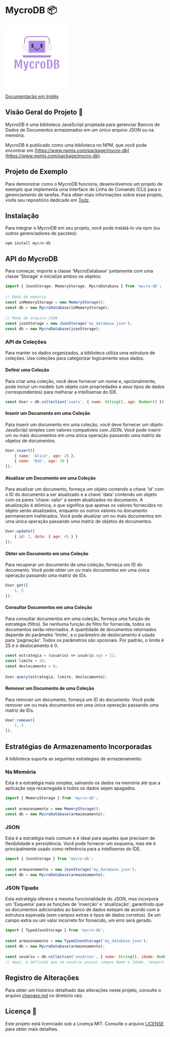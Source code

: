 # MycroDB 📦

[![Logo](/public/logo.png)](https://www.npmjs.com/package/mycro-db)

[Documentação em Inglês](https://diegiwg.github.io/mycro-db)

## Visão Geral do Projeto 🚀

MycroDB é uma biblioteca JavaScript projetada para gerenciar Bancos de Dados de Documentos armazenados em um único arquivo JSON ou na memória.

MycroDB é publicado como uma biblioteca no NPM, que você pode encontrar em [https://www.npmjs.com/package/mycro-db](https://www.npmjs.com/package/mycro-db).

## Projeto de Exemplo

Para demonstrar como o MycroDB funciona, desenvolvemos um projeto de exemplo que implementa uma Interface de Linha de Comando (CLI) para o gerenciamento de tarefas. Para obter mais informações sobre esse projeto, visite seu repositório dedicado em [Todz](https://github.com/Diegiwg/todz).

## Instalação

Para integrar o MycroDB em seu projeto, você pode instalá-lo via npm (ou outros gerenciadores de pacotes):

```shell
npm install mycro-db
```

## API do MycroDB

Para começar, importe a classe 'MycroDatabase' juntamente com uma classe 'Storage' e inicialize ambos os objetos:

```javascript
import { JsonStorage, MemoryStorage, MycroDatabase } from 'mycro-db';

// Modo de memória
const inMemoryStorage = new MemoryStorage();
const db = new MycroDatabase(inMemoryStorage);

// Modo de arquivo JSON
const jsonStorage = new JsonStorage('my_database.json');
const db = new MycroDatabase(jsonStorage);
```

### API de Coleções

Para manter os dados organizados, a biblioteca utiliza uma estrutura de coleções. Use coleções para categorizar logicamente seus dados.

#### Definir uma Coleção

Para criar uma coleção, você deve fornecer um nome e, opcionalmente, pode incluir um modelo (um objeto com propriedades e seus tipos de dados correspondentes) para melhorar a intellisense do IDE.

```javascript
const User = db.collection('users', { name: String(), age: Number() });
```

#### Inserir um Documento em uma Coleção

Para inserir um documento em uma coleção, você deve fornecer um objeto JavaScript simples com valores compatíveis com JSON. Você pode inserir um ou mais documentos em uma única operação passando uma matriz de objetos de documentos.

```javascript
User.insert([
    { name: 'Alice', age: 28 },
    { name: 'Bob', age: 30 }
]);
```

#### Atualizar um Documento em uma Coleção

Para atualizar um documento, forneça um objeto contendo a chave 'id' com o ID do documento a ser atualizado e a chave 'data' contendo um objeto com os pares 'chave: valor' a serem atualizados no documento. A atualização é atômica, o que significa que apenas os valores fornecidos no objeto serão atualizados, enquanto os outros valores no documento permanecem inalterados. Você pode atualizar um ou mais documentos em uma única operação passando uma matriz de objetos de documentos.

```javascript
User.update([
    { id: 1, data: { age: 45 } }
]);
```

#### Obter um Documento em uma Coleção

Para recuperar um documento de uma coleção, forneça um ID do documento. Você pode obter um ou mais documentos em uma única operação passando uma matriz de IDs.

```javascript
User.get([
    1, 5
]);
```

#### Consultar Documentos em uma Coleção

Para consultar documentos em uma coleção, forneça uma função de estratégia (filtro). Se nenhuma função de filtro for fornecida, todos os documentos serão retornados. A quantidade de documentos retornados depende do parâmetro 'limite', e o parâmetro de deslocamento é usado para 'paginação'. Todos os parâmetros são opcionais. Por padrão, o limite é 25 e o deslocamento é 0.

```javascript
const estrategia = (usuário) => usuário.age > 21;
const limite = 10;
const deslocamento = 0;

User.query(estrategia, limite, deslocamento);
```

#### Remover um Documento de uma Coleção

Para remover um documento, forneça um ID do documento. Você pode remover um ou mais documentos em uma única operação passando uma matriz de IDs.

```javascript
User.remove([
    1, 5
]);
```

## Estratégias de Armazenamento Incorporadas

A biblioteca suporta as seguintes estratégias de armazenamento:

### Na Memória

Esta é a estratégia mais simples, salvando os dados na memória até que a aplicação seja recarregada e todos os dados sejam apagados.

```javascript
import { MemoryStorage } from 'mycro-db';

const armazenamento = new MemoryStorage();
const db = new MycroDatabase(armazenamento);
```

### JSON

Esta é a estratégia mais comum e é ideal para aqueles que precisam de flexibilidade e persistência. Você pode fornecer um esquema, mas ele é principalmente usado como referência para a intellisense do IDE.

```javascript
import { JsonStorage } from 'mycro-db';

const armazenamento = new JsonStorage('my_database.json');
const db = new MycroDatabase(armazenamento);
```

### JSON Tipado

Esta estratégia oferece a mesma funcionalidade do JSON, mas incorpora um 'Esquema' para as funções de 'inserção' e 'atualização', garantindo que os documentos adicionados ao banco de dados estejam de acordo com a estrutura esperada (sem campos extras e tipos de dados corretos). Se um campo extra ou um valor incorreto for fornecido, um erro será gerado.

```javascript
import { TypedJsonStorage } from 'mycro-db';

const armazenamento = new TypedJsonStorage('my_database.json');
const db = new MycroDatabase(armazenamento);

const usuário = db.collection('usuários', { nome: String(), idade: Number() });
// Aqui, é definido que um usuário possui campos Nome e Idade, respectivamente uma String e um Número.
```

## Registro de Alterações

Para obter um histórico detalhado das alterações neste projeto, consulte o arquivo [changes.md](changes.md) no diretório raiz.

## Licença 📜

Este projeto está licenciado sob a Licença MIT. Consulte o arquivo [LICENSE](LICENSE) para obter mais detalhes.
